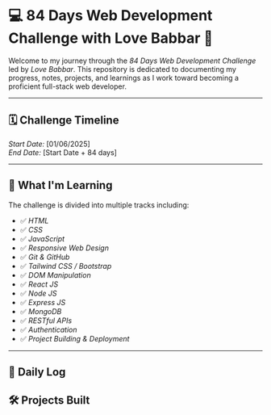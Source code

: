 # 💻 84 Days Web Development Challenge with Love Babbar 🚀

Welcome to my journey through the *84 Days Web Development Challenge* led by *Love Babbar*.
This repository is dedicated to documenting my progress, notes, projects,
and learnings as I work toward becoming a proficient full-stack web developer.

---

## 🗓 Challenge Timeline
*Start Date:* [01/06/2025]  
*End Date:* [Start Date + 84 days]

---

## 🧠 What I'm Learning

The challenge is divided into multiple tracks including:

- ✅ *HTML*
- ✅ *CSS*
- ✅ *JavaScript*
- ✅ *Responsive Web Design*
- ✅ *Git & GitHub*
- ✅ *Tailwind CSS / Bootstrap*
- ✅ *DOM Manipulation*
- ✅ *React JS*
- ✅ *Node JS*
- ✅ *Express JS*
- ✅ *MongoDB*
- ✅ *RESTful APIs*
- ✅ *Authentication*
- ✅ *Project Building & Deployment*

---

## 📅 Daily Log

  
## 🛠 Projects Built

